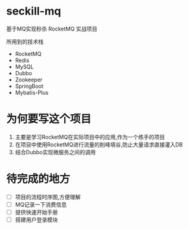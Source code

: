# seckill-mq
基于MQ实现秒杀 RocketMQ 实战项目

所用到的技术栈
- RocketMQ
- Redis
- MySQL
- Dubbo
- Zookeeper
- SpringBoot
- Mybatis-Plus

# 为何要写这个项目

1. 主要是学习RocketMQ在实际项目中的应用,作为一个练手的项目
2. 在项目中使用RocketMQ进行流量的削峰填谷,防止大量请求直接灌入DB
3. 结合Dubbo实现微服务之间的调用

# 待完成的地方

- [ ] 项目的流程时序图,方便理解
- [ ] MQ记录一下消费信息
- [ ] 提供快速开始手册
- [ ] 搭建用户登录模块
